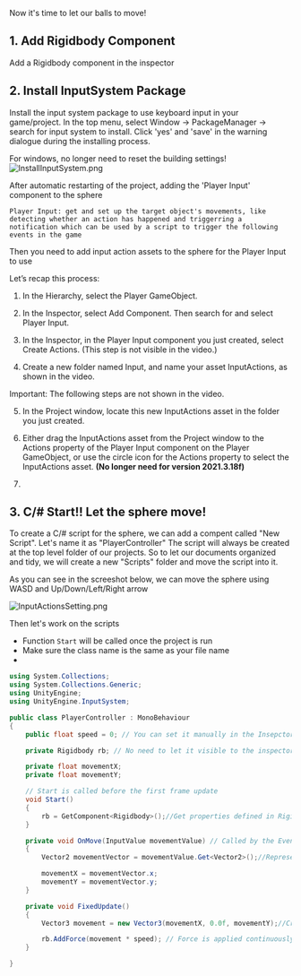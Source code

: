 Now it's time to let our balls to move!
## 1. Add Rigidbody Component
Add a Rigidbody component in the inspector
## 2. Install InputSystem Package
Install the input system package to use keyboard input in your game/project.
In the top menu, select Window -> PackageManager -> search for input system to install.
Click 'yes' and 'save' in the warning dialogue during the installing process.

For windows, no longer need to reset the building settings!
![InstallInputSystem.png](InstallInputSystem.png)


After automatic restarting of the project, adding the 'Player Input' component to the sphere
```
Player Input: get and set up the target object's movements, like detecting whether an action has happened and triggerring a notification which can be used by a script to trigger the following events in the game
```

Then you need to add input action assets to the sphere for the Player Input to use

Let’s recap this process:

1. In the Hierarchy, select the Player GameObject.

2. In the Inspector, select Add Component. Then search for and select Player Input.

3. In the Inspector, in the Player Input component you just created, select Create Actions. (This step is not visible in the video.)

4. Create a new folder named Input, and name your asset InputActions, as shown in the video.

Important: The following steps are not shown in the video.

5. In the Project window, locate this new InputActions asset in the folder you just created.

1. Either drag the InputActions asset from the Project window to the Actions property of the Player Input component on the Player GameObject, or use the circle icon for the Actions property to select the InputActions asset. **(No longer need for version 2021.3.18f)**
2. 
## 3. C/# Start!! Let the sphere move!
To create a C/# script for the sphere, we can add a compent called "New Script". Let's name it as "PlayerController"
The script will always be created at the top level folder of our projects. 
So to let our documents organized and tidy, we will create a new "Scripts" folder and move the script into it.

As you can see in the screeshot below, we can move the sphere using WASD and Up/Down/Left/Right arrow

![InputActionsSetting.png](InputActionsSetting.png)

Then let's work on the scripts
- Function `Start` will be called once the project is run
- Make sure the class name is the same as your file name
- 
``` c#
using System.Collections;
using System.Collections.Generic;
using UnityEngine;
using UnityEngine.InputSystem;

public class PlayerController : MonoBehaviour
{
    public float speed = 0; // You can set it manually in the Insepctor

    private Rigidbody rb; // No need to let it visible to the inspector and make sure the data type is the same as it shown in the Inspector

    private float movementX;
    private float movementY;

    // Start is called before the first frame update
    void Start()
    {
        rb = GetComponent<Rigidbody>();//Get properties defined in RigidBody
    }

    private void OnMove(InputValue movementValue) // Called by the EventSystem when a Move event occurs.
    {
        Vector2 movementVector = movementValue.Get<Vector2>();//Representation of 2D vectors and points.

        movementX = movementVector.x;
        movementY = movementVector.y;
    }

    private void FixedUpdate()
    {
        Vector3 movement = new Vector3(movementX, 0.0f, movementY);//Creates a new vector with given x, y, z components. !Tip: coordinates must be in Float!!!!

        rb.AddForce(movement * speed); // Force is applied continuously along the direction of the force vector
    }

}
```